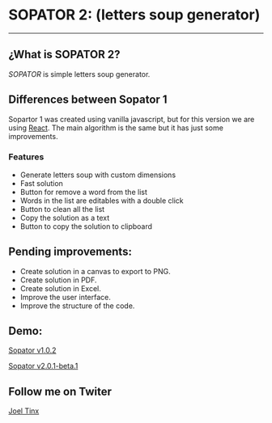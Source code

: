 # SOPATOR 2: (letters soup generator)

----------
## ¿What is SOPATOR 2?
*SOPATOR* is simple letters soup generator.

## Differences between Sopator 1
Sopartor 1 was created using vanilla javascript, but for this version we are using [React](https://reactjs.org/). The main algorithm is the same but it has just some improvements.

### Features
- Generate letters soup with custom dimensions
- Fast solution
- Button for remove a word from the list
- Words in the list are editables with a double click
- Button to clean all the list
- Copy the solution as a text
- Button to copy the solution to clipboard

## Pending improvements:
- Create solution in a canvas to export to PNG.
- Create solution in PDF.
- Create solution in Excel.
- Improve the user interface.
- Improve the structure of the code.


## Demo:
[Sopator v1.0.2](http://sopator.260mb.net/)

[Sopator v2.0.1-beta.1](https://sopator2.netlify.app/)

## Follow me on Twiter
[Joel Tinx](https://twitter.com/joeltinx)